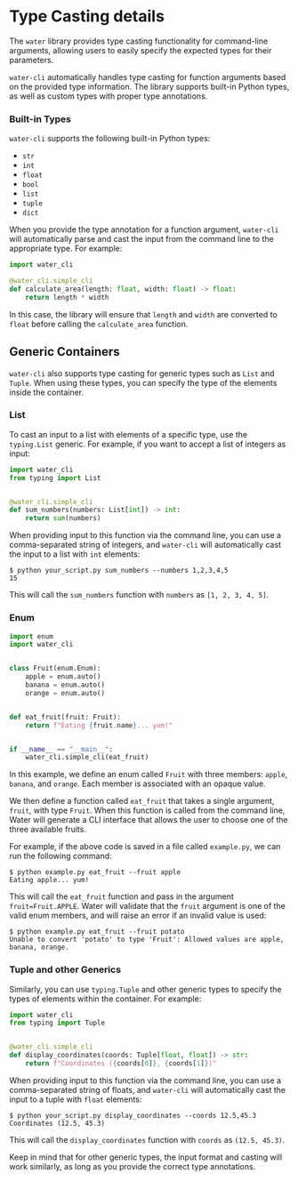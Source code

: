 # Type Casting details

The `water` library provides type casting functionality for command-line arguments, allowing users to easily specify the expected types for their parameters.

`water-cli` automatically handles type casting for function arguments based on the provided type information. The library supports built-in Python types, as well as custom types with proper type annotations.


### Built-in Types

`water-cli` supports the following built-in Python types:
* `str`
* `int`
* `float`
* `bool`
* `list`
* `tuple`
* `dict`

When you provide the type annotation for a function argument, `water-cli` will automatically parse and cast the input from the command line to the appropriate type. For example:
```python
import water_cli

@water_cli.simple_cli
def calculate_area(length: float, width: float) -> float:
    return length * width
```

In this case, the library will ensure that `length` and `width` are converted to `float` before calling the `calculate_area` function.

## Generic Containers
`water-cli` also supports type casting for generic types such as `List` and `Tuple`. When using these types, you can specify the type of the elements inside the container.

### List

To cast an input to a list with elements of a specific type, use the `typing.List` generic. For example, if you want to accept a list of integers as input:

```python
import water_cli
from typing import List


@water_cli.simple_cli
def sum_numbers(numbers: List[int]) -> int:
    return sum(numbers)
```

When providing input to this function via the command line, you can use a comma-separated string of integers, and `water-cli` will automatically cast the input to a list with `int` elements:

```run_example
$ python your_script.py sum_numbers --numbers 1,2,3,4,5
15
```

This will call the `sum_numbers` function with `numbers` as `[1, 2, 3, 4, 5]`.

### Enum

```python
import enum
import water_cli


class Fruit(enum.Enum):
    apple = enum.auto()
    banana = enum.auto()
    orange = enum.auto()


def eat_fruit(fruit: Fruit):
    return f"Eating {fruit.name}... yum!"


if __name__ == "__main__":
    water_cli.simple_cli(eat_fruit)
```

In this example, we define an enum called `Fruit` with three members: `apple`, `banana`, and `orange`. Each member is associated with an opaque value.

We then define a function called `eat_fruit` that takes a single argument, `fruit`, with type `Fruit`. When this function is called from the command line, Water will generate a CLI interface that allows the user to choose one of the three available fruits.

For example, if the above code is saved in a file called `example.py`, we can run the following command:

```run_example
$ python example.py eat_fruit --fruit apple
Eating apple... yum!
```

This will call the `eat_fruit` function and pass in the argument `fruit=Fruit.APPLE`. Water will validate that the `fruit` argument is one of the valid enum members, and will raise an error if an invalid value is used:

```run_example
$ python example.py eat_fruit --fruit potato
Unable to convert 'potato' to type 'Fruit': Allowed values are apple, banana, orange.
```


### Tuple and other Generics

Similarly, you can use `typing.Tuple` and other generic types to specify the types of elements within the container. For example:

```python
import water_cli
from typing import Tuple


@water_cli.simple_cli
def display_coordinates(coords: Tuple[float, float]) -> str:
    return f"Coordinates ({coords[0]}, {coords[1]})"
```

When providing input to this function via the command line, you can use a comma-separated string of floats, and `water-cli` will automatically cast the input to a tuple with `float` elements:

```run_example
$ python your_script.py display_coordinates --coords 12.5,45.3
Coordinates (12.5, 45.3)
```

This will call the `display_coordinates` function with `coords` as `(12.5, 45.3)`.

Keep in mind that for other generic types, the input format and casting will work similarly, as long as you provide the correct type annotations.
